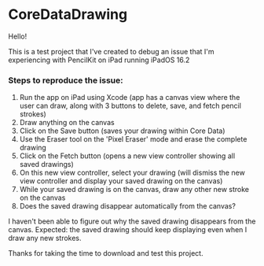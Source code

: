 # CoreDataDrawing

Hello!

This is a test project that I've created to debug an issue that I'm experiencing with PencilKit on iPad running iPadOS 16.2

### Steps to reproduce the issue:
1. Run the app on iPad using Xcode (app has a canvas view where the user can draw, along with 3 buttons to delete, save, and fetch pencil strokes)
2. Draw anything on the canvas
3. Click on the Save button (saves your drawing within Core Data)
4. Use the Eraser tool on the 'Pixel Eraser' mode and erase the complete drawing
5. Click on the Fetch button (opens a new view controller showing all saved drawings)
6. On this new view controller, select your drawing (will dismiss the new view controller and display your saved drawing on the canvas)
7. While your saved drawing is on the canvas, draw any other new stroke on the canvas
8. Does the saved drawing disappear automatically from the canvas?

I haven't been able to figure out why the saved drawing disappears from the canvas. 
Expected: the saved drawing should keep displaying even when I draw any new strokes.

Thanks for taking the time to download and test this project.

